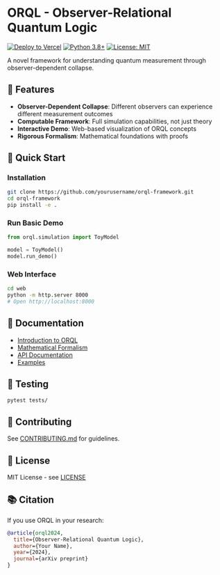 # ORQL - Observer-Relational Quantum Logic

[![Deploy to Vercel](https://img.shields.io/badge/deploy-vercel-black)](https://vercel.com)
[![Python 3.8+](https://img.shields.io/badge/python-3.8+-blue.svg)](https://www.python.org/downloads/)
[![License: MIT](https://img.shields.io/badge/License-MIT-yellow.svg)](https://opensource.org/licenses/MIT)

A novel framework for understanding quantum measurement through observer-dependent collapse.

## 🌟 Features

- **Observer-Dependent Collapse**: Different observers can experience different measurement outcomes
- **Computable Framework**: Full simulation capabilities, not just theory
- **Interactive Demo**: Web-based visualization of ORQL concepts
- **Rigorous Formalism**: Mathematical foundations with proofs

## 🚀 Quick Start

### Installation

```bash
git clone https://github.com/yourusername/orql-framework.git
cd orql-framework
pip install -e .
```

### Run Basic Demo

```python
from orql.simulation import ToyModel

model = ToyModel()
model.run_demo()
```

### Web Interface

```bash
cd web
python -m http.server 8000
# Open http://localhost:8000
```

## 📖 Documentation

- [Introduction to ORQL](docs/theory/introduction.md)
- [Mathematical Formalism](docs/theory/formalism.md)
- [API Documentation](docs/api/README.md)
- [Examples](examples/README.md)

## 🧪 Testing

```bash
pytest tests/
```

## 🤝 Contributing

See [CONTRIBUTING.md](CONTRIBUTING.md) for guidelines.

## 📄 License

MIT License - see [LICENSE](LICENSE)

## 📚 Citation

If you use ORQL in your research:

```bibtex
@article{orql2024,
  title={Observer-Relational Quantum Logic},
  author={Your Name},
  year={2024},
  journal={arXiv preprint}
}
```
